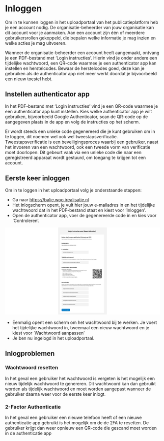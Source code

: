 # Inloggen

Om in te kunnen loggen in het uploadportaal van het publicatieplatform heb je een account nodig. De organisatie-beheerder
van jouw organisatie kan dit account voor je aanmaken. Aan een account zijn één of meerdere gebruikersrollen gekoppeld,
die bepalen welke informatie je mag inzien en welke acties je mag uitvoeren.

Wanneer de organisatie-beheerder een account heeft aangemaakt, ontvang je een PDF-bestand met ‘Login instructies’.
Hierin vind je onder andere een tijdelijke wachtwoord, een QR-code waarmee je een authenticator app kan instellen en herstelcodes.
Bewaar de herstelcodes goed, deze kan je gebruiken als de authenticator app niet meer werkt doordat je bijvoorbeeld een nieuw toestel hebt.

## Instellen authenticator app

In het PDF-bestand met ‘Login instructies’ vind je een QR-code waarmee je een authenticator app kunt instellen. Kies welke
authenticator app je wilt gebruiken, bijvoorbeeld Google Authenticator, scan de QR-code op de aangegeven plaats in de app
en volg de instructies op het scherm.

Er wordt steeds een unieke code gegenereerd die je kunt gebruiken om in te loggen, dit noemen wel ook wel tweestapsverificatie.
Tweestapsverificatie is een beveiligingsproces waarbij een gebruiker, naast het invoeren van een wachtwoord, ook een tweede vorm
van verificatie moet doorlopen. Dit gebeurt vaak via een unieke code die naar een geregistreerd apparaat wordt gestuurd, om toegang
te krijgen tot een account.

## Eerste keer inloggen

Om in te loggen in het uploadportaal volg je onderstaande stappen:

- Ga naar <https://balie.woo.irealisatie.nl>
- Het inlogscherm opent, je vult hier jouw e-mailadres in en het tijdelijke wachtwoord dat in het PDF-bestand staat en kiest voor ‘Inloggen’.
- Open de authenticator app, voer de gegenereerde code in en kies voor ‘Controleren’.

![Inloggen scherm](img/inloggen_1.png)

- Eenmalig opent een scherm om het wachtwoord bij te werken. Je voert het tijdelijke wachtwoord in, tweemaal een nieuw
wachtwoord en je kiest voor ‘Wachtwoord aanpassen’
- Je ben nu ingelogd in het uploadportaal.

## Inlogproblemen

### Wachtwoord resetten

In het geval een gebruiker het wachtwoord is vergeten is het mogelijk een nieuw tijdelijk wachtwoord te genereren.
Dit wachtwoord kan dan gebruikt worden als tijdelijk wachtwoord en moet worden aangepast wanneer de gebruiker daarna weer
voor de eerste keer inlogt.

### 2-Factor Authenticatie

In het geval een gebruiker een nieuwe telefoon heeft of een nieuwe authenticatie app gebruikt is het mogelijk om de de 2FA
te resetten. De gebruiker krijgt dan weer opnieuw een QR-code die gescand moet worden in de authenticatie app

